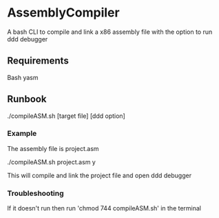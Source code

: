 # AssemblyCompiler
A bash CLI to compile and link a x86 assembly file with the option to run ddd debugger

## Requirements
Bash
yasm

## Runbook 
./compileASM.sh [target file] [ddd option]
### Example
The assembly file is project.asm

./compileASM.sh project.asm y

This will compile and link the project file and open ddd debugger

### Troubleshooting
If it doesn't run then run 'chmod 744 compileASM.sh' in the terminal
